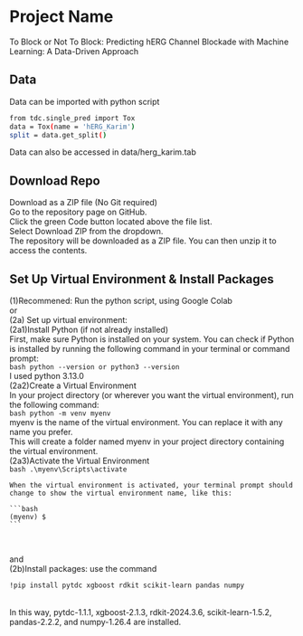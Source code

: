# Project Name
To Block or Not To Block:
Predicting hERG Channel Blockade with Machine Learning: A Data-Driven Approach


## Data
Data can be imported with python script
```bash
from tdc.single_pred import Tox
data = Tox(name = 'hERG_Karim')
split = data.get_split()
```
Data can also be accessed in data/herg_karim.tab

## Download Repo
Download as a ZIP file (No Git required)
<br>
Go to the repository page on GitHub.
<br>
Click the green Code button located above the file list.
<br>
Select Download ZIP from the dropdown.
<br>
The repository will be downloaded as a ZIP file. You can then unzip it to access the contents.
<br>

## Set Up Virtual Environment & Install Packages
(1)Recommened: Run the python script, using Google Colab
<br>
or
<br>
(2a) Set up virtual environment: 
<br>
    (2a1)Install Python (if not already installed)
    <br>
    First, make sure Python is installed on your system. You can check if Python is installed by running the following command in your terminal or command prompt:
    <br>
    ```bash
    python --version
    or
    python3 --version
    ```
    <br>
    I used python 3.13.0
    <br>
    (2a2)Create a Virtual Environment
    <br>
    In your project directory (or wherever you want the virtual environment), run the following command:
    <br>
    ```bash
    python -m venv myenv
    ```
    <br>
    myenv is the name of the virtual environment. You can replace it with any name you prefer.
    <br>
    This will create a folder named myenv in your project directory containing the virtual environment.
    <br>
    (2a3)Activate the Virtual Environment
    <br>
    ```bash
    .\myenv\Scripts\activate
    ```

   
    When the virtual environment is activated, your terminal prompt should change to show the virtual environment name, like this:
    
    ```bash
    (myenv) $
    ```
<br>


    
and
<br>
(2b)Install packages: use the command
<br>
```bash
!pip install pytdc xgboost rdkit scikit-learn pandas numpy
```
<br>
In this way, pytdc-1.1.1, xgboost-2.1.3, rdkit-2024.3.6, scikit-learn-1.5.2, pandas-2.2.2, and numpy-1.26.4 are installed.<br>


